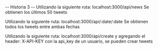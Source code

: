 

-- Historia 3 --
Utilizando la siguiente ruta:
localhost:3000/api/news
Se obtienen los últimos 50 tweets

Utilizando la siguiente ruta:
localhost:3000/api/:date/:date
Se obtienen todos los tweets entre ambas fechas

Utilizando la siguiente ruta:
localhost:3000/api/create  y agregando el header: X-API-KEY con la api_key de un usuario, se pueden crear tweets